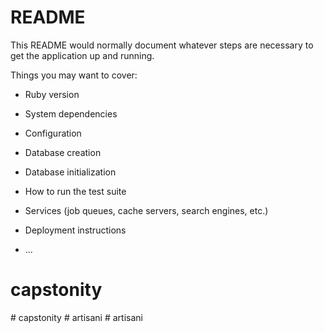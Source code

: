 # README

This README would normally document whatever steps are necessary to get the
application up and running.

Things you may want to cover:

* Ruby version

* System dependencies

* Configuration

* Database creation

* Database initialization

* How to run the test suite

* Services (job queues, cache servers, search engines, etc.)

* Deployment instructions

* ...
# capstonity
#   c a p s t o n i t y  
 #   a r t i s a n i  
 #   a r t i s a n i  
 